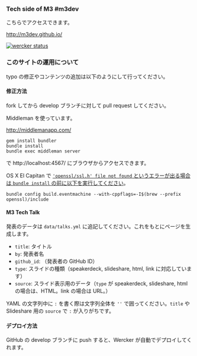 ### Tech side of M3 #m3dev

こちらでアクセスできます。

http://m3dev.github.io/

[![wercker status](https://app.wercker.com/status/c00563e4b57ab0026904909b2752455c/s "wercker status")](https://app.wercker.com/project/bykey/c00563e4b57ab0026904909b2752455c)


### このサイトの運用について

typo の修正やコンテンツの追加は以下のようにして行ってください。

#### 修正方法

fork してから develop ブランチに対して pull request してください。

Middleman を使っています。

http://middlemanapp.com/

```
gem install bundler
bundle install
bundle exec middleman server
```

で http://localhost:4567/ にブラウザからアクセスできます。


OS X El Capitan で [`'openssl/ssl.h' file not found` というエラーが出る場合は `bundle install` の前に以下を実行してください](http://stackoverflow.com/questions/30818391/gem-eventmachine-fatal-error-openssl-ssl-h-file-not-found)。

```
bundle config build.eventmachine --with-cppflags=-I$(brew --prefix openssl)/include
```

#### M3 Tech Talk

発表のデータは `data/talks.yml` に追記してください。これをもとにページを生成します。

- `title`: タイトル
- `by`: 発表者名
- `github_id`: （発表者の GitHub ID）
- `type`: スライドの種類（speakerdeck, slideshare, html, link に対応しています）
- `source`: スライド表示用のデータ（`type` が speakerdeck, slideshare, html の場合は、HTML。link の場合は URL。）

YAML の文字列中に `:` を書く際は文字列全体を `''` で囲ってください。`title` や Slideshare 用の `source` で `:` が入りがちです。

#### デプロイ方法

GitHub の develop ブランチに push すると、Wercker が自動でデプロイしてくれます。

